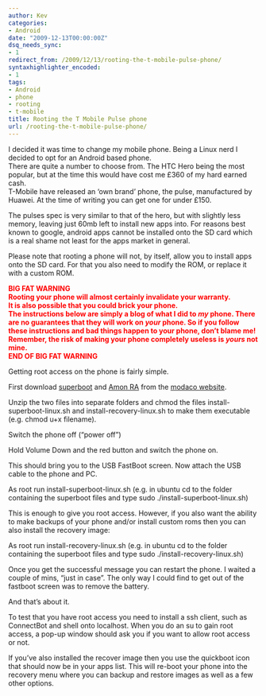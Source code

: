 ```yaml
---
author: Kev
categories:
- Android
date: "2009-12-13T00:00:00Z"
dsq_needs_sync:
- 1
redirect_from: /2009/12/13/rooting-the-t-mobile-pulse-phone/
syntaxhighlighter_encoded:
- 1
tags:
- Android
- phone
- rooting
- t-mobile
title: Rooting the T Mobile Pulse phone
url: /rooting-the-t-mobile-pulse-phone/
---
```

I decided it was time to change my mobile phone. Being a Linux nerd I decided to opt for an Android based phone.  
There are quite a number to choose from. The HTC Hero being the most popular, but at the time this would have cost me £360 of my hard earned cash.  
T-Mobile have released an &#8216;own brand&#8217; phone, the pulse, manufactured by Huawei. At the time of writing you can get one for under £150.

The pulses spec is very similar to that of the hero, but with slightly less memory, leaving just 60mb left to install new apps into. For reasons best known to google, android apps cannot be installed onto the SD card which is a real shame not least for the apps market in general.<!--more-->

Please note that rooting a phone will not, by itself, allow you to install apps onto the SD card. For that you also need to modify the ROM, or replace it with a custom ROM.

<span style="color: #ff0000;"><strong>BIG FAT WARNING<br /> Rooting your phone will almost certainly invalidate your warranty.</strong><strong><br /> It is also possible that you could brick your phone.<br /> The instructions below are simply a blog of what I did to <em>my</em> phone. There are no guarantees that they will work on <em>your</em> phone. So if you follow these instructions and bad things happen to your phone, don&#8217;t blame me!<br /> Remember, the risk of making your phone completely useless is <em>yours</em> not mine.<br /> END OF BIG FAT WARNING</strong></span>

Getting root access on the phone is fairly simple.

First download <a href="http://android.modaco.com/content/t-mobile-pulse-pulse-modaco-com/294178/11-12-1-4-rooting-the-pulse-introducing-superboot/" target="_blank">superboot</a> and <a href="http://android.modaco.com/content/t-mobile-pulse-pulse-modaco-com/294290/14-12-1-5-2-installing-the-patched-recovery-image-on-your-device/" target="_blank">Amon RA</a> from the [modaco website][1].

Unzip the two files into separate folders and chmod the files install-superboot-linux.sh and install-recovery-linux.sh to make them executable (e.g. chmod u+x filename).

Switch the phone off (&#8220;power off&#8221;)

Hold Volume Down and the red button and switch the phone on.

This should bring you to the USB FastBoot screen. Now attach the USB cable to the phone and PC.

As root run install-superboot-linux.sh (e.g. in ubuntu cd to the folder containing the superboot files and type sudo ./install-superboot-linux.sh)

This is enough to give you root access. However, if you also want the ability to make backups of your phone and/or install custom roms then you can also install the recovery image:

As root run install-recovery-linux.sh (e.g. in ubuntu cd to the folder containing the superboot files and type sudo ./install-recovery-linux.sh)

Once you get the successful message you can restart the phone. I waited a couple of mins, &#8220;just in case&#8221;. The only way I could find to get out of the fastboot screen was to remove the battery.

And that&#8217;s about it.

To test that you have root access you need to install a ssh client, such as ConnectBot and shell onto localhost. When you do an su to gain root access, a pop-up window should ask you if you want to allow root access or not.

If you&#8217;ve also installed the recover image then you use the quickboot icon that should now be in your apps list. This will re-boot your phone into the recovery menu where you can backup and restore images as well as a few other options.

 [1]: http://android.modaco.com/